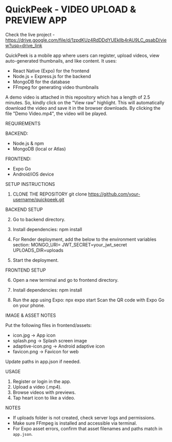 # QuickPeek - VIDEO UPLOAD & PREVIEW APP

Check the live project - https://drive.google.com/file/d/1zpdKUz4RdDDdYUEkllb4rAU9LC_qsabD/view?usp=drive_link

QuickPeek is a mobile app where users can register, upload videos, view auto-generated thumbnails, and like content. It uses:
- React Native (Expo) for the frontend
- Node.js + Express.js for the backend
- MongoDB for the database
- FFmpeg for generating video thumbnails

A demo video is attached in this repository which has a length of 2.5 minutes. So, kindly click on the "View raw" highlight. This will automatically download the video and save it in the browser downloads. By clicking the file "Demo Video.mp4", the video will be played. 

REQUIREMENTS

BACKEND:
- Node.js & npm
- MongoDB (local or Atlas)

FRONTEND:
- Expo Go
- Android/iOS device 

SETUP INSTRUCTIONS

1. CLONE THE REPOSITORY
   git clone https://github.com/your-username/quickpeek.git
   
BACKEND SETUP

2. Go to backend directory.

3. Install dependencies:
   npm install

4. For Render deployment, add the below to the environment variables section:
   MONGO_URI=<your-mongodb-uri>
   JWT_SECRET=your_jwt_secret
   UPLOADS_DIR=uploads

5. Start the deployment.

FRONTEND SETUP

6. Open a new terminal and go to frontend directory.

7. Install dependencies:
   npm install

8. Run the app using Expo:
   npx expo start
   Scan the QR code with Expo Go on your phone.

IMAGE & ASSET NOTES

Put the following files in frontend/assets:

- icon.jpg            -> App icon
- splash.png          -> Splash screen image
- adaptive-icon.png   -> Android adaptive icon
- favicon.png         -> Favicon for web

Update paths in app.json if needed.


USAGE

1. Register or login in the app.
2. Upload a video (.mp4). 
3. Browse videos with previews.
4. Tap heart icon to like a video.

NOTES

- If uploads folder is not created, check server logs and permissions.
- Make sure FFmpeg is installed and accessible via terminal.
- For Expo asset errors, confirm that asset filenames and paths match in `app.json`.
